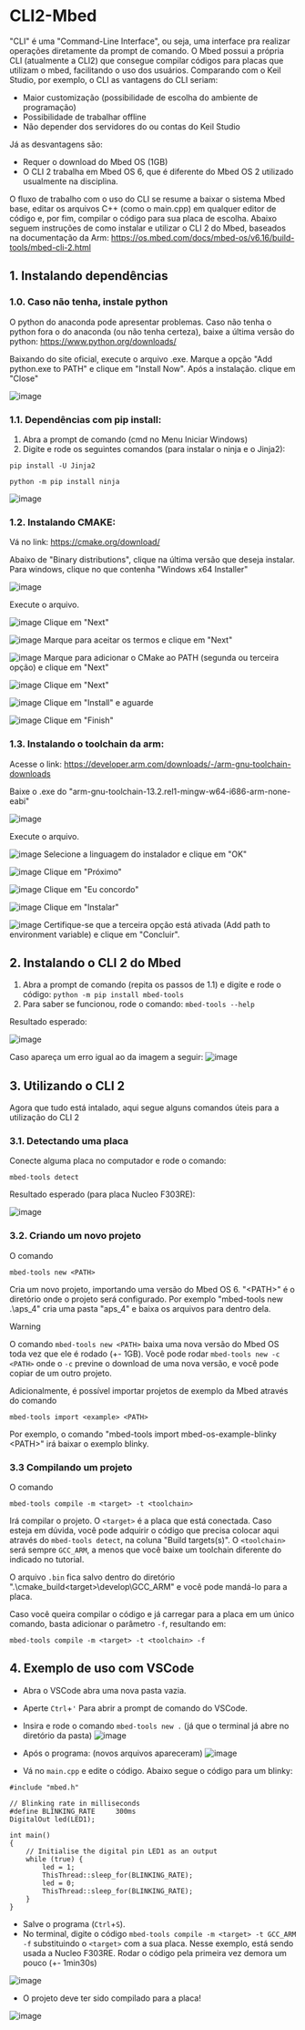 # CLI2-Mbed


"CLI" é uma "Command-Line Interface", ou seja, uma interface pra realizar operações diretamente da prompt de comando. O Mbed possui a própria CLI (atualmente a CLI2) que consegue compilar códigos para placas que utilizam o mbed, facilitando o uso dos usuários. Comparando com o Keil Studio, por exemplo, o CLI as vantagens do CLI seriam:

- Maior customização (possibilidade de escolha do ambiente de programação)
- Possibilidade de trabalhar offline
- Não depender dos servidores do ou contas do Keil Studio

Já as desvantagens são:

- Requer o download do Mbed OS (1GB)
- O CLI 2 trabalha em Mbed OS 6, que é diferente do Mbed OS 2 utilizado usualmente na disciplina. 

O fluxo de trabalho com o uso do CLI se resume a baixar o sistema Mbed base, editar os arquivos C++ (como o main.cpp) em qualquer editor de código e, por fim, compilar o código para sua placa de escolha. Abaixo seguem instruções de como instalar e utilizar o CLI 2 do Mbed, baseados na documentação da Arm: https://os.mbed.com/docs/mbed-os/v6.16/build-tools/mbed-cli-2.html 

## 1. Instalando dependências

### 1.0. Caso não tenha, instale python
O python do anaconda pode apresentar problemas. Caso não tenha o python fora o do anaconda (ou não tenha certeza), baixe a última versão do python: https://www.python.org/downloads/

Baixando do site oficial, execute o arquivo .exe. Marque a opção "Add python.exe to PATH" e clique em "Install Now". Após a instalação. clique em "Close"

![image](https://github.com/Insper-Mecat-LSM/CLI-2-Mbed/assets/167451264/c9b5b4b1-82f6-43d2-ac16-a2a34cdb62b4)


### 1.1. Dependências com pip install:
1. Abra a prompt de comando (cmd no Menu Iniciar Windows)
2. Digite e rode os seguintes comandos (para instalar o ninja e o Jinja2):
   
````pip install -U Jinja2````

````python -m pip install ninja````
  
![image](https://github.com/ThiTeiSan/CLI2-Mbed/assets/167451264/234b9324-3ea4-4eec-bb60-dca419b8885e)

### 1.2. Instalando CMAKE:
Vá no link: https://cmake.org/download/

Abaixo de "Binary distributions", clique na última versão que deseja instalar. Para windows, clique no que contenha "Windows x64 Installer"

![image](https://github.com/ThiTeiSan/CLI2-Mbed/assets/167451264/d46311f8-e886-427b-b23e-11d0815b92c5)

Execute o arquivo.

![image](https://github.com/Insper-Mecat-LSM/CLI-2-Mbed/assets/167451264/c6643e1c-9edb-42a1-a73b-ab3e0b8042ed) Clique em "Next"

![image](https://github.com/Insper-Mecat-LSM/CLI-2-Mbed/assets/167451264/f15c55ff-1ed0-49ea-8fe5-1c341f5def57) Marque para aceitar os termos e clique em "Next"

![image](https://github.com/Insper-Mecat-LSM/CLI-2-Mbed/assets/167451264/8da5bf84-4f2b-49cd-885b-8ae82c9b012c) Marque para adicionar o CMake ao PATH (segunda ou terceira opção) e clique em "Next"

![image](https://github.com/Insper-Mecat-LSM/CLI-2-Mbed/assets/167451264/98d18045-5d52-4423-9689-7e47b1545b5e) Clique em "Next"

![image](https://github.com/Insper-Mecat-LSM/CLI-2-Mbed/assets/167451264/ab3fd7f4-f31d-452b-8c33-60cf584830c5) Clique em "Install" e aguarde

![image](https://github.com/Insper-Mecat-LSM/CLI-2-Mbed/assets/167451264/02f70bba-f913-4034-8e34-fad4473a57e3) Clique em "Finish"


### 1.3. Instalando o toolchain da arm:
Acesse o link: https://developer.arm.com/downloads/-/arm-gnu-toolchain-downloads

Baixe o .exe do "arm-gnu-toolchain-13.2.rel1-mingw-w64-i686-arm-none-eabi"

![image](https://github.com/ThiTeiSan/CLI2-Mbed/assets/167451264/005714d3-b23d-40ea-a9bf-2d97d0cd3228)

Execute o arquivo.

![image](https://github.com/Insper-Mecat-LSM/CLI-2-Mbed/assets/167451264/2c3be5ec-1523-4302-a75c-6c06155d534c) Selecione a linguagem do instalador e clique em "OK"

![image](https://github.com/Insper-Mecat-LSM/CLI-2-Mbed/assets/167451264/374f9a0b-89ea-4e95-a7de-e74cbcf100c1) Clique em "Próximo"

![image](https://github.com/Insper-Mecat-LSM/CLI-2-Mbed/assets/167451264/60e8050c-21cc-43cd-9022-a43c401c256c) Clique em "Eu concordo"

![image](https://github.com/Insper-Mecat-LSM/CLI-2-Mbed/assets/167451264/86bf542c-64b9-4a23-9892-5ca87ca59674) Clique em "Instalar"

![image](https://github.com/Insper-Mecat-LSM/CLI-2-Mbed/assets/167451264/ba767c21-e2c0-4430-8420-9446df29e6c7) Certifique-se que a terceira opção está ativada (Add path to environment variable) e clique em "Concluir".



## 2. Instalando o CLI 2 do Mbed

1. Abra a prompt de comando (repita os passos de 1.1) e digite e rode o código:
````python -m pip install mbed-tools````
2. Para saber se funcionou, rode o comando:
````mbed-tools --help````

Resultado esperado:

![image](https://github.com/ThiTeiSan/CLI2-Mbed/assets/167451264/d34c4986-bf77-4f00-a0b6-6e802a3a7cbe)

Caso apareça um erro igual ao da imagem a seguir:
![image](https://github.com/Insper-Mecat-LSM/CLI-2-Mbed/assets/167451264/44e113dd-9954-4641-86f6-dcfe08bad25f)



## 3. Utilizando o CLI 2
Agora que tudo está intalado, aqui segue alguns comandos úteis para a utilização do CLI 2

### 3.1. Detectando uma placa
Conecte alguma placa no computador e rode o comando:
````
mbed-tools detect
````

Resultado esperado (para placa Nucleo F303RE):

![image](https://github.com/ThiTeiSan/CLI2-Mbed/assets/167451264/f754a589-7b29-4d21-9cb3-43a089ac2ef4)

### 3.2. Criando um novo projeto

O comando
````
mbed-tools new <PATH>
````

Cria um novo projeto, importando uma versão do Mbed OS 6. "\<PATH>" é o diretório onde o projeto será configurado. Por exemplo "mbed-tools new .\aps_4" cria uma pasta "aps_4" e baixa os arquivos para dentro dela.

> [!WARNING]
> O comando ````mbed-tools new <PATH>```` baixa uma nova versão do Mbed OS toda vez que ele é rodado (+- 1GB). Você pode rodar ````mbed-tools new -c <PATH>```` onde o ````-c```` previne o download de uma nova versão, e você pode copiar de um outro projeto.

Adicionalmente, é possível importar projetos de exemplo da Mbed através do comando

````
mbed-tools import <example> <PATH>
````

Por exemplo, o comando "mbed-tools import mbed-os-example-blinky \<PATH>" irá baixar o exemplo blinky.



### 3.3 Compilando um projeto

O comando 
````
mbed-tools compile -m <target> -t <toolchain>
````
Irá compilar o projeto. O ````<target>```` é a placa que está conectada. Caso esteja em dúvida, você pode adquirir o código que precisa colocar aqui através do ````mbed-tools detect````, na coluna "Build targets(s)". O ````<toolchain>```` será sempre ````GCC_ARM````, a menos que você baixe um toolchain diferente do indicado no tutorial.

O arquivo ````.bin```` fica salvo dentro do diretório ".\cmake_build\<target>\develop\GCC_ARM" e você pode mandá-lo para a placa.

Caso você queira compilar o código e já carregar para a placa em um único comando, basta adicionar o parâmetro ````-f````, resultando em:
````
mbed-tools compile -m <target> -t <toolchain> -f
````

## 4. Exemplo de uso com VSCode

- Abra o VSCode abra uma nova pasta vazia.
- Aperte ````Ctrl````+````'```` Para abrir a prompt de comando do VSCode.
- Insira e rode o comando ````mbed-tools new .```` (já que o terminal já abre no diretório da pasta)
![image](https://github.com/ThiTeiSan/CLI2-Mbed/assets/167451264/2f761ccd-1ffd-4a16-aa4b-406f9e6b7b02)

- Após o programa: (novos arquivos apareceram)
![image](https://github.com/ThiTeiSan/CLI2-Mbed/assets/167451264/ef8d592e-4396-4935-95b8-4d6e2641aa6f)

- Vá no ````main.cpp```` e edite o código. Abaixo segue o código para um blinky:
````
#include "mbed.h"

// Blinking rate in milliseconds
#define BLINKING_RATE     300ms
DigitalOut led(LED1);

int main()
{
    // Initialise the digital pin LED1 as an output
    while (true) {
        led = 1;
        ThisThread::sleep_for(BLINKING_RATE);
        led = 0;
        ThisThread::sleep_for(BLINKING_RATE);
    }
}
````
- Salve o programa (````Ctrl````+````S````).
- No terminal, digite o código ````mbed-tools compile -m <target> -t GCC_ARM -f```` substituindo o ````<target>```` com a sua placa. Nesse exemplo, está sendo usada a Nucleo F303RE. Rodar o código pela primeira vez demora um pouco (+- 1min30s)
  
![image](https://github.com/ThiTeiSan/CLI2-Mbed/assets/167451264/a30a17af-54c3-420b-90d6-530a754c93d7)

- O projeto deve ter sido compilado para a placa!
  
![image](https://github.com/ThiTeiSan/CLI2-Mbed/assets/167451264/a1b56869-7f8c-48ff-9443-db176f1a7639)
